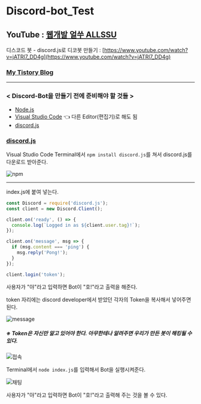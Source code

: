 # Discord-bot_Test

## YouTube : [웹개발 얼쑤 ALLSSU](https://www.youtube.com/channel/UCZtMUSjSh9CLeIgNKvDdwBw)

디스코드 봇 - discord.js로 디코봇 만들기 : [https://www.youtube.com/watch?v=jATRl7_DD4g](https://www.youtube.com/watch?v=jATRl7_DD4g)

### [My Tistory Blog](https://java-coding.tistory.com/6)

---

### < Discord-Bot을 만들기 전에 준비해야 할 것들 >

- [Node.js](https://nodejs.org/en/)
- [Visual Studio Code](https://code.visualstudio.com/) 👈 다른 Editor(편집기)로 해도 됨
- [discord.js](https://discord.js.org/#/)

### [discord.js](https://discord.js.org/#/)

Visual Studio Code Terminal에서 `npm install discord.js`를 쳐서 discord.js를 다운로드 받아준다.

![npm](https://user-images.githubusercontent.com/51290739/116794577-ee3d1280-ab08-11eb-9e35-eeb76729bce6.jpg)

---

index.js에 붙여 넣는다.

```javascript
const Discord = require('discord.js');
const client = new Discord.Client();

client.on('ready', () => {
  console.log(`Logged in as ${client.user.tag}!`);
});

client.on('message', msg => {
  if (msg.content === 'ping') {
    msg.reply('Pong!');
  }
});

client.login('token');
```

사용자가 "야"라고 입력하면 Bot이 "호!"라고 출력을 해준다.

token 자리에는 discord developer에서 받았던 각자의 Token을 복사해서 넣어주면 된다.

![message](https://user-images.githubusercontent.com/51290739/116808231-a94dc600-ab72-11eb-9973-49a257b232c5.jpg)

##### ※ Token은 자신만 알고 있어야 한다. 아무한테나 알려주면 우리가 만든 봇이 해킹될 수 있다.

![접속](https://user-images.githubusercontent.com/51290739/116794815-f6964d00-ab0a-11eb-88e9-411bfc55c57c.png)

Terminal에서 `node index.js`를 입력해서 Bot을 실행시켜준다.

![채팅](https://user-images.githubusercontent.com/51290739/116794819-ff871e80-ab0a-11eb-899b-217051565491.jpg)

사용자가 "야"라고 입력하면 Bot이 "호!"라고 출력해 주는 것을 볼 수 있다.
